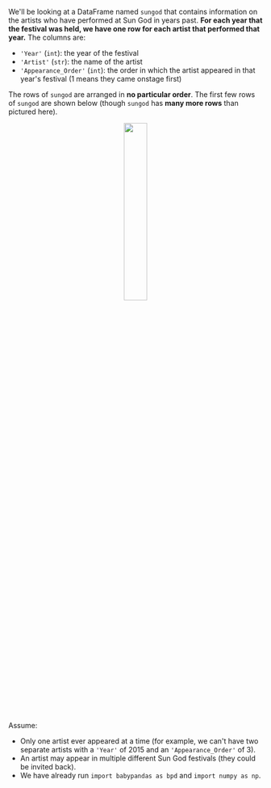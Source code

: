 We'll be looking at a DataFrame named `sungod` that contains information on the artists who have performed at Sun God in years past. **For each year that the festival was held, we have one row for each artist that performed that year.** The columns are:

- `'Year'` (`int`): the year of the festival
- `'Artist'` (`str`): the name of the artist
- `'Appearance_Order'` (`int`): the order in which the artist appeared in that year's festival (1 means they came onstage first)

The rows of `sungod` are arranged in **no particular order**. The first few rows of `sungod` are shown below (though `sungod` has **many more rows** than pictured here).

<center><img src='../assets/images/sp22-midterm/sungod.png' width=30%></center>

Assume:

- Only one artist ever appeared at a time (for example, we can't have two separate artists with a `'Year'` of 2015 and an `'Appearance_Order'` of 3). 
- An artist may appear in multiple different Sun God festivals (they could be invited back).
- We have already run `import babypandas as bpd` and `import numpy as np`.
